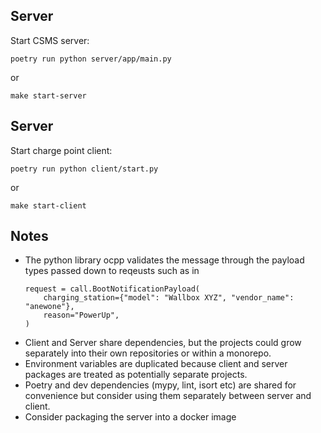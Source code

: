 ## Server

Start CSMS server:

```
poetry run python server/app/main.py
```

or

```
make start-server
```

## Server

Start charge point client:

```
poetry run python client/start.py
```

or

```
make start-client
```

## Notes

* The python library ocpp validates the message through the payload types passed down to reqeusts such as in
    ```
    request = call.BootNotificationPayload(
        charging_station={"model": "Wallbox XYZ", "vendor_name": "anewone"},
        reason="PowerUp",
    )
    ```
* Client and Server share dependencies, but the projects could grow separately
into their own repositories or within a monorepo.
* Environment variables are duplicated because client and server packages are treated
as potentially separate projects.
* Poetry and dev dependencies (mypy, lint, isort etc) are shared for convenience
but consider using them separately between server and client.
* Consider packaging the server into a docker image 
